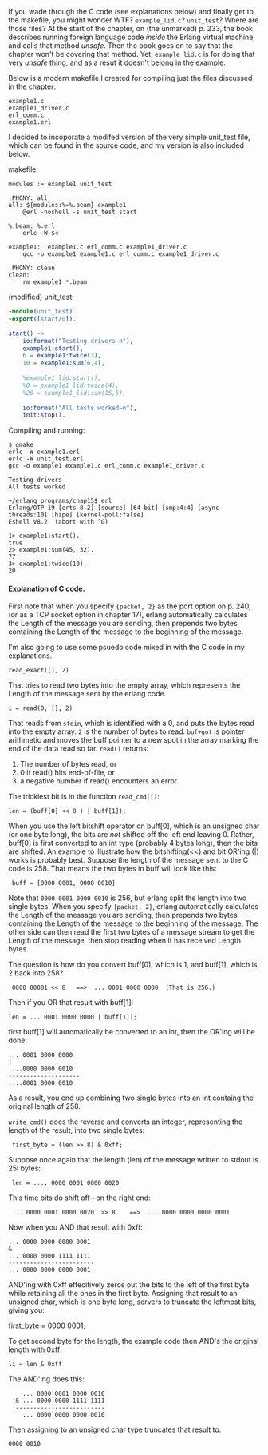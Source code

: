 If you wade through the C code (see explanations below) and finally get to the makefile, you might wonder WTF?  `example_lid.c`?  `unit_test`?  Where are those files?  At the start of the chapter, on (the unmarked) p. 233, the book describes running foreign language code _inside_ the Erlang virtual machine, and calls that method _unsafe_.  Then the book goes on to say that the chapter won't be covering that method.  Yet, `example_lid.c` is for doing that very _unsafe_ thing, and as a resut it doesn't belong in the example.  

Below is a modern makefile I created for compiling just the files discussed in the chapter:
```
example1.c
example1_driver.c
erl_comm.c
example1.erl
```
I decided to incoporate a modifed version of the very simple unit_test file, which can be found in the source code, and my version is also included below.

makefile:
```
modules := example1 unit_test

.PHONY: all
all: ${modules:%=%.beam} example1
	@erl -noshell -s unit_test start

%.beam: %.erl
	erlc -W $<

example1:  example1.c erl_comm.c example1_driver.c
	gcc -o example1 example1.c erl_comm.c example1_driver.c

.PHONY: clean
clean:
	rm example1 *.beam
```

(modified) unit_test:
```erlang
-module(unit_test).
-export([start/0]).

start() ->
    io:format("Testing drivers~n"),
    example1:start(),
    6 = example1:twice(3),
    10 = example1:sum(6,4),
    
    %example1_lid:start(),
    %8 = example1_lid:twice(4),
    %20 = example1_lid:sum(15,5),
    
    io:format("All tests worked~n"),
    init:stop().
```

Compiling and running:
```
$ gmake
erlc -W example1.erl
erlc -W unit_test.erl
gcc -o example1 example1.c erl_comm.c example1_driver.c

Testing drivers
All tests worked

~/erlang_programs/chap15$ erl
Erlang/OTP 19 [erts-8.2] [source] [64-bit] [smp:4:4] [async-threads:10] [hipe] [kernel-poll:false]
Eshell V8.2  (abort with ^G)

1> example1:start().
true
2> example1:sum(45, 32).
77
3> example1:twice(10).
20
```

#### Explanation of C code.

First note that when you specify `{packet, 2}` as the port option on p. 240, (or as a TCP socket option in chapter 17), erlang automatically calculates the Length of the message you are sending, then prepends two bytes containing the Length of the message to the beginning of the message.

I'm also going to use some psuedo code mixed in with the C code in my explanations.

```read_exact([], 2)```

That tries to read two bytes into the empty array, which represents the Length of the message sent by the erlang code.

```i = read(0, [], 2)```

That reads from `stdin`, which is identified with a 0, and puts the bytes read into the empty array. `2` is the number of bytes to read.  `buf+got` is pointer arithmetic and moves the buff pointer to a new spot in the array marking the end of the data read so far.  `read()` returns:

1. The number of bytes read, or
2. 0 if read() hits end-of-file, or
3. a negative number if read() encounters an error.


The trickiest bit is in the function ```read_cmd([)```:

    len = (buff[0] << 8 ) | buff[1]);
    
When you use the left bitshift operator on buff[0], which is an unsigned char (or one byte long), the bits are _not_ shifted off the left end leaving 0.  Rather, buff[0] is first converted to an int type (probably 4 bytes long), then the bits are shifted.  An example to illustrate how the bitshifting(<<) and bit OR'ing (|) works is probably best.  Suppose the length of the message sent to the C code is 258.  That means the two bytes in buff will look like this:

     buff = [0000 0001, 0000 0010]  
     
Note that `0000 0001 0000 0010` is 256, but erlang split the length into two single bytes.  When you specify `{packet, 2}`, erlang automatically calculates the Length of the message you are sending, then prepends two bytes containing the Length of the message to the beginning of the message.  The other side can then read the first two bytes of a message stream to get the Length of the message, then stop reading when it has received Length bytes.

The question is how do you convert buff[0], which is 1, and buff[1], which is 2 back into 258?

     0000 00001 << 8   ==>  ... 0001 0000 0000  (That is 256.)

Then if you OR that result with buff[1]:

    len = ... 0001 0000 0000 | buff[1]);

first buff[1] will automatically be converted to an int, then the OR'ing will be done:

```
... 0001 0000 0000
|   
....0000 0000 0010
--------------------
....0001 0000 0010
```

As a result, you end up combining two single bytes into an int containg the original length of 258.  

`write_cmd()` does the reverse and converts an integer, representing the length of the result, into two single bytes:

     first_byte = (len >> 8) & 0xff;

Suppose once again that the length (len) of the message written to stdout is 25i bytes:

     len = .... 0000 0001 0000 0020
     
This time bits do shift off--on the right end:

     ... 0000 0001 0000 0020  >> 8    ==>  ... 0000 0000 0000 0001
       

Now when you AND that result with 0xff:

```
... 0000 0000 0000 0001
&
... 0000 0000 1111 1111
------------------------
... 0000 0000 0000 0001

```

AND'ing with 0xff effecitively zeros out the bits to the left of the first byte while retaining all the ones in the first byte.  Assigning that result to an unsigned char, which is one byte long, servers to truncate the leftmost bits, giving you:

first_byte = 0000 0001;

To get second byte for the length, the example code then AND's the original length with 0xff:

    li = len & 0xff
 
The AND'ing does this:

```
    ... 0000 0001 0000 0010
  & ... 0000 0000 1111 1111
  -------------------------
    ... 0000 0000 0000 0010
```
Then assigning to an unsigned char type truncates that result to:

    0000 0010

			   
                     

    
  

